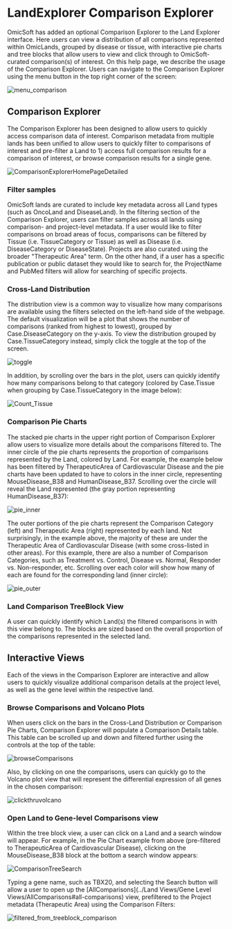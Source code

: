 # LandExplorer Comparison Explorer

OmicSoft has added an optional Comparison Explorer to the Land Explorer interface. Here users can view a distribution of all comparisons represented within OmicLands, grouped by disease or tissue, with interactive pie charts and tree blocks that allow users to view and click through to OmicSoft-curated comparison(s) of interest. On this help page, we describe the usage of the Comparison Explorer. Users can navigate to the Comparison Explorer using the menu button in the top right corner of the screen:

![menu_comparison](../images/menu_comparison.png)

## Comparison Explorer

The Comparison Explorer has been designed to allow users to quickly access comparison data of interest. Comparison metadata from multiple lands has been unified to allow users to quickly filter to comparisons of interest and pre-filter a Land to 1) access full comparison results for a comparison of interest, or browse comparison results for a single gene.

![ComparisonExplorerHomePageDetailed](../images/ComparisonExplorerHomePageDetailed.png)

### Filter samples

OmicSoft lands are curated to include key metadata across all Land types (such as OncoLand and DiseaseLand). In the filtering section of the Comparison Explorer, users can filter samples across all lands using comparison- and project-level metadata. If a user would like to filter comparisons on broad areas of focus, comparisons can be filtered by Tissue (i.e. TissueCategory or Tissue) as well as Disease (i.e. DiseaseCategory or DiseaseState). Projects are also curated using the broader "Therapeutic Area" term. On the other hand, if a user has a specific publication or public dataset they would like to search for, the ProjectName and PubMed filters will allow for searching of specific projects.

### Cross-Land Distribution

The distribution view is a common way to visualize how many comparisons are available using the filters selected on the left-hand side of the webpage. The default visualization will be a plot that shows the number of comparisons (ranked from highest to lowest), grouped by Case.DiseaseCategory on the y-axis. To view the distribution grouped by Case.TissueCategory instead, simply click the toggle at the top of the screen.

![toggle](../images/Toggle.png)

In addition, by scrolling over the bars in the plot, users can quickly identify how many comparisons belong to that category (colored by Case.Tissue when grouping by Case.TissueCategory in the image below):

![Count_Tissue](../images/Count_Tissue.png)

### Comparison Pie Charts

The stacked pie charts in the upper right portion of Comparison Explorer allow users to visualize more details about the comparisons filtered to. The inner circle of the pie charts represents the proportion of comparisons represented by the Land, colored by Land. For example, the example below has been filtered by TherapeuticArea of Cardiovascular Disease and the pie charts have been updated to have to colors in the inner circle, representing MouseDisease_B38 and HumanDisease_B37. Scrolling over the circle will reveal the Land represented (the gray portion representing HumanDisease_B37):

![pie_inner](../images/pie_inner.png)

The outer portions of the pie charts represent the Comparison Category (left) and Therapeutic Area (right) represented by each land. Not surprisingly, in the example above, the majority of these are under the Therapeutic Area of Cardiovascular Disease (with some cross-listed in other areas). For this example, there are also a number of Comparison Categories, such as Treatment vs. Control, Disease vs. Normal, Responder vs. Non-responder, etc. Scrolling over each color will show how many of each are found for the corresponding land (inner circle):

![pie_outer](../images/pie_outer.png)

### Land Comparison TreeBlock View

A user can quickly identify which Land(s) the filtered comparisons in with this view belong to. The blocks are sized based on the overall proportion of the comparisons represented in the selected land.

## Interactive Views

Each of the views in the Comparison Explorer are interactive and allow users to quickly visualize additional comparison details at the project level, as well as the gene level within the respective land.

### Browse Comparisons and Volcano Plots

When users click on the bars in the Cross-Land Distribution or Comparison Pie Charts, Comparison Explorer will populate a Comparison Details table. This table can be scrolled up and down and filtered further using the controls at the top of the table:

![browseComparisons](../images/browseComparisons.png)

Also, by clicking on one the comparisons, users can quickly go to the Volcano plot view that will represent the differential expression of all genes in the chosen comparison:

![clickthruvolcano](../images/clickthruvolcano.png)

### Open Land to Gene-level Comparisons view

Within the tree block view, a user can click on a Land and a search window will appear. For example, in the Pie Chart example from above (pre-filtered to TherapeuticArea of Cardiovascular Disease), clicking on the MouseDisease_B38 block at the bottom a search window appears:

![ComparisonTreeSearch](../images/ComparisonTreeSearch.png)

Typing a gene name, such as TBX20, and selecting the Search button will allow a user to open up the [AllComparisons](../Land Views/Gene Level Views/AllComparisons#all-comparisons) view, prefiltered to the Project metadata (Therapeutic Area) using the Comparison Filters:

![filtered_from_treeblock_comparison](../images/filtered_from_treeblock_comparison.png)
